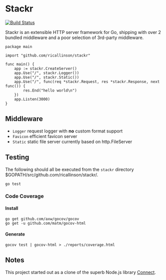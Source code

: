 # Stackr

[![Build Status](https://secure.travis-ci.org/ricallinson/stackr.png?branch=master)](http://travis-ci.org/ricallinson/stackr)

Stackr is an extensible HTTP server framework for Go, shipping with over 2 bundled middleware and a poor selection of 3rd-party middleware.

    package main

    import "github.com/ricallinson/stackr"

    func main() {
        app := stackr.CreateServer()
        app.Use("/", stackr.Logger())
        app.Use("/", stackr.Static())
        app.Use("/", func(req *stackr.Request, res *stackr.Response, next func()) {
            res.End("hello world\n")
        })
        app.Listen(3000)
    }

## Middleware

* `Logger` request logger with __no__ custom format support
* `Favicon` efficient favicon server
* `Static` static file server currently based on http.FileServer

## Testing

The following should all be executed from the `stackr` directory $GOPATH/src/github.com/ricallinson/stackr/.

    go test

### Code Coverage

#### Install

    go get github.com/axw/gocov/gocov
    go get -u github.com/matm/gocov-html

#### Generate

    gocov test | gocov-html > ./reports/coverage.html

## Notes

This project started out as a clone of the superb Node.js library [Connect](http://www.senchalabs.org/connect/).
